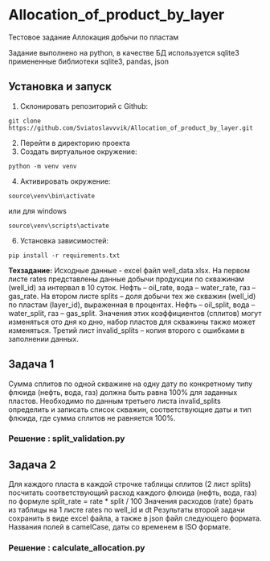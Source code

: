 # Allocation_of_product_by_layer
Тестовое задание Аллокация добычи по пластам

Задание выполнено на python, в качестве БД используется sqlite3
примененные библиотеки sqlite3, pandas, json

## Установка и запуск

1. Склонировать репозиторий с Github:
````
git clone https://github.com/Sviatoslavvvik/Allocation_of_product_by_layer.git
````
2. Перейти в директорию проекта
3. Создать виртуальное окружение:

````
python -m venv venv
````
4. Активировать окружение: 
````
source\venv\bin\activate
````
или для windows

````
source\venv\scripts\activate
````
6. Установка зависимостей:

```
pip install -r requirements.txt
```
**Техзадание:** 
Исходные данные - excel файл well_data.xlsx.
На первом листе rates представлены данные добычи продукции по скважинам (well_id) за интервал в 10 суток. Нефть – oil_rate, вода – water_rate, газ – gas_rate.
На втором листе splits – доля добычи тех же скважин (well_id) по пластам (layer_id), выраженная в процентах. Нефть – oil_split, вода – water_split, газ – gas_split. Значения этих коэффициентов (сплитов) могут изменяться ото дня ко дню, набор пластов для скважины также может изменяться.
Третий лист invalid_splits – копия второго с ошибками в заполнении данных.

## Задача 1
Сумма сплитов по одной скважине на одну дату по конкретному типу флюида (нефть, вода, газ) должна быть равна 100% для заданных пластов.
Необходимо по данным третьего листа invalid_splits определить и записать список скважин, соответствующие даты и тип флюида, где сумма сплитов не равняется 100%.

### Решение : split_validation.py

## Задача 2
Для каждого пласта в каждой строчке таблицы сплитов (2 лист splits) посчитать соответствующий расход каждого флюида (нефть, вода, газ) по формуле
split_rate = rate * split / 100
Значения расходов (rate) брать из таблицы на 1 листе rates по well_id и dt
Результаты второй задачи сохранить в виде excel файла, а также в json файл следующего формата. Названия полей в camelCase, даты со временем в ISO формате.
### Решение : calculate_allocation.py